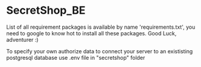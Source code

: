 # SecretShop_BE


List of all requirement packages is available by name 'requirements.txt', you need to google to know hot to install 
all these packages. Good Luck, adventurer :)

To specify your own authorize data to connect your server to an exististing postgresql database use .env file in
"secretshop" folder